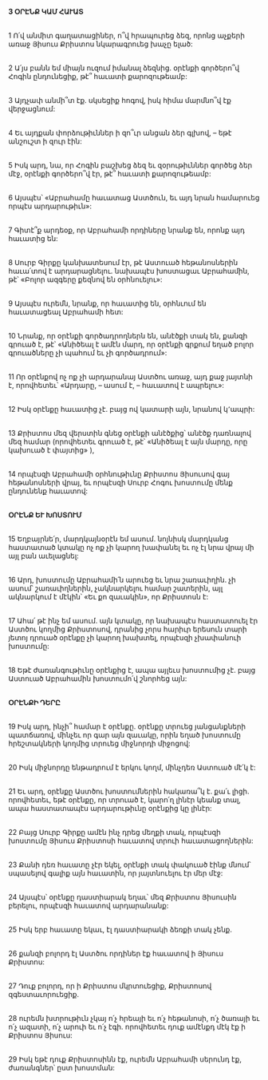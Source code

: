 **3 ՕՐԷՆՔ ԿԱՄ ՀԱՒԱՏ**

\
1 Ո՛վ անմիտ գաղատացիներ, ո՞վ հրապուրեց ձեզ, որոնց աչքերի առաջ Յիսուս Քրիստոս նկարագրուեց խաչը ելած:

\
2 Ա՛յս բանն եմ միայն ուզում իմանալ ձեզնից. օրէնքի գործերո՞վ Հոգին ընդունեցիք, թէ՞ հաւատի քարոզութեամբ:

\
3 Այդչափ անմի՞տ էք. սկսեցիք հոգով, իսկ հիմա մարմնո՞վ էք վերջացնում:

\
4 Եւ այդքան փորձութիւններ ի զո՞ւր անցան ձեր գլխով, – եթէ անշուշտ ի զուր էին:

\
5 Իսկ արդ, նա, որ Հոգին բաշխեց ձեզ եւ զօրութիւններ գործեց ձեր մէջ, օրէնքի գործերո՞վ էր, թէ՞ հաւատի քարոզութեամբ:

\
6 Այսպէս՝ «Աբրահամը հաւատաց Աստծուն, եւ այդ նրան համարուեց որպէս արդարութիւն»:

\
7 Գիտէ՞ք արդեօք, որ Աբրահամի որդիները նրանք են, որոնք այդ հաւատից են:

\
8 Սուրբ Գիրքը կանխատեսում էր, թէ Աստուած հեթանոսներին հաւա՛տով է արդարացնելու. նախապէս խոստացաւ Աբրահամին, թէ՝ «Բոլոր ազգերը քեզնով են օրհնուելու»:

\
9 Այսպէս ուրեմն, նրանք, որ հաւատից են, օրհնւում են հաւատացեալ Աբրահամի հետ:

\
10 Նրանք, որ օրէնքի գործադրողներն են, անէծքի տակ են, քանզի գրուած է, թէ՝ «Անիծեալ է ամէն մարդ, որ օրէնքի գրքում եղած բոլոր գրուածները չի պահում եւ չի գործադրում»:

\
11 Որ օրէնքով ոչ ոք չի արդարանայ Աստծու առաջ, այդ քաջ յայտնի է, որովհետեւ՝ «Արդարը, – ասում է, – հաւատով է ապրելու»:

\
12 Իսկ օրէնքը հաւատից չէ. բայց ով կատարի այն, նրանով կ՚ապրի:

\
13 Քրիստոս մեզ վերստին գնեց օրէնքի անէծքից՝ անէծք դառնալով մեզ համար (որովհետեւ գրուած է, թէ՝ «Անիծեալ է այն մարդը, որը կախուած է փայտից» ),

\
14 որպէսզի Աբրահամի օրհնութիւնը Քրիստոս Յիսուսով գայ հեթանոսների վրայ, եւ որպէսզի Սուրբ Հոգու խոստումը մենք ընդունենք հաւատով:

\
**ՕՐԷՆՔ ԵՒ ԽՈՍՏՈՒՄ**

\
15 Եղբայրնե՛ր, մարդկայնօրէն եմ ասում. նոյնիսկ մարդկանց հաստատած կտակը ոչ ոք չի կարող խափանել եւ ոչ էլ նրա վրայ մի այլ բան աւելացնել:

\
16 Արդ, խոստումը Աբրահամի՛ն արուեց եւ նրա շառաւիղին. չի ասում՝ շառաւիղներին, չակնարկելու համար շատերին, այլ ակնարկում է մէկին՝ «Եւ քո զաւակին», որ Քրիստոսն է:

\
17 Ահա՛ թէ ինչ եմ ասում. այն կտակը, որ նախապէս հաստատուել էր Աստծու կողմից Քրիստոսով, դրանից չորս հարիւր երեսուն տարի յետոյ դրուած օրէնքը չի կարող խախտել, որպէսզի չխափանուի խոստումը:

\
18 Եթէ ժառանգութիւնը օրէնքից է, ապա այլեւս խոստումից չէ. բայց Աստուած Աբրահամին խոստումո՛վ շնորհեց այն:

\
**ՕՐԷՆՔԻ ԴԵՐԸ**

\
19 Իսկ արդ, ինչի՞ համար է օրէնքը. օրէնքը տրուեց յանցանքների պատճառով, մինչեւ որ գար այն զաւակը, որին եղած խոստումը հրեշտակների կողմից տրուեց միջնորդի միջոցով:

\
20 Իսկ միջնորդը ենթադրում է երկու կողմ, մինչդեռ Աստուած մէ՛կ է:

\
21 Եւ արդ, օրէնքը Աստծու խոստումներին հակառա՞կ է. քա՛ւ լիցի. որովհետեւ, եթէ օրէնքը, որ տրուած է, կարո՛ղ լինէր կեանք տալ, ապա հաստատապէս արդարութիւնը օրէնքից կը լինէր:

\
22 Բայց Սուրբ Գիրքը ամէն ինչ դրեց մեղքի տակ, որպէսզի խոստումը Յիսուս Քրիստոսի հաւատով տրուի հաւատացողներին:

\
23 Քանի դեռ հաւատը չէր եկել, օրէնքի տակ փակուած էինք մնում՝ սպասելով գալիք այն հաւատին, որ յայտնուելու էր մեր մէջ:

\
24 Այսպէս՝ օրէնքը դաստիարակ եղաւ՝ մեզ Քրիստոս Յիսուսին բերելու, որպէսզի հաւատով արդարանանք:

\
25 Իսկ երբ հաւատը եկաւ, էլ դաստիարակի ձեռքի տակ չենք.

\
26 քանզի բոլորդ էլ Աստծու որդիներ էք հաւատով ի Յիսուս Քրիստոս:

\
27 Դուք բոլորդ, որ ի Քրիստոս մկրտուեցիք, Քրիստոսով զգեստաւորուեցիք.

\
28 ուրեմն խտրութիւն չկայ ո՛չ հրեայի եւ ո՛չ հեթանոսի, ո՛չ ծառայի եւ ո՛չ ազատի, ո՛չ արուի եւ ո՛չ էգի. որովհետեւ դուք ամէնքդ մէկ էք ի Քրիստոս Յիսուս:

\
29 Իսկ եթէ դուք Քրիստոսինն էք, ուրեմն Աբրահամի սերունդ էք, ժառանգներ՝ ըստ խոստման:
